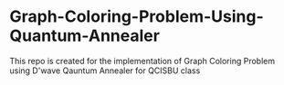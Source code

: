 # Graph-Coloring-Problem-Using-Quantum-Annealer
This repo is created for the implementation of Graph Coloring Problem using D'wave Qauntum Annealer for QCISBU class
